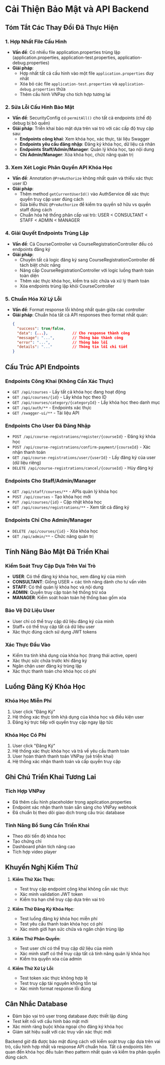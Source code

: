 # Cải Thiện Bảo Mật và API Backend

## Tóm Tắt Các Thay Đổi Đã Thực Hiện

### 1. Hợp Nhất File Cấu Hình
- **Vấn đề**: Có nhiều file application.properties trùng lặp (application.properties, application-test.properties, application-debug.properties)
- **Giải pháp**: 
  - Hợp nhất tất cả cấu hình vào một file `application.properties` duy nhất
  - Xóa bỏ các file `application-test.properties` và `application-debug.properties` thừa
  - Thêm cấu hình VNPay cho tích hợp tương lai

### 2. Sửa Lỗi Cấu Hình Bảo Mật
- **Vấn đề**: SecurityConfig có `permitAll()` cho tất cả endpoints (chế độ debug bị bỏ quên)
- **Giải pháp**: Triển khai bảo mật dựa trên vai trò với các cấp độ truy cập sau:
  - **Endpoints công khai**: Xem khóa học, xác thực, tài liệu Swagger
  - **Endpoints yêu cầu đăng nhập**: Đăng ký khóa học, dữ liệu cá nhân
  - **Endpoints Staff/Admin/Manager**: Quản lý khóa học, tạo nội dung
  - **Chỉ Admin/Manager**: Xóa khóa học, chức năng quản trị

### 3. Xem Xét Logic Phân Quyền API Khóa Học
- **Vấn đề**: Annotation `@PreAuthorize` không nhất quán và thiếu xác thực user ID
- **Giải pháp**: 
  - Thêm method `getCurrentUserId()` vào AuthService để xác thực quyền truy cập user đúng cách
  - Sửa biểu thức `@PreAuthorize` để kiểm tra quyền sở hữu vs quyền staff đúng cách
  - Chuẩn hóa hệ thống phân cấp vai trò: USER < CONSULTANT < STAFF < ADMIN < MANAGER

### 4. Giải Quyết Endpoints Trùng Lặp
- **Vấn đề**: Cả CourseController và CourseRegistrationController đều có endpoints đăng ký
- **Giải pháp**:
  - Chuyển tất cả logic đăng ký sang CourseRegistrationController để tách biệt chức năng
  - Nâng cấp CourseRegistrationController với logic luồng thanh toán toàn diện
  - Thêm xác thực khóa học, kiểm tra sức chứa và xử lý thanh toán
  - Xóa endpoints trùng lặp khỏi CourseController

### 5. Chuẩn Hóa Xử Lý Lỗi
- **Vấn đề**: Format response lỗi không nhất quán giữa các controller
- **Giải pháp**: Chuẩn hóa tất cả API responses theo format nhất quán:
  ```json
  {
    "success": true/false,
    "data": {...},           // Cho response thành công
    "message": "...",        // Thông báo thành công
    "error": "...",          // Thông báo lỗi
    "details": "..."         // Thông tin lỗi chi tiết
  }
  ```

## Cấu Trúc API Endpoints

### Endpoints Công Khai (Không Cần Xác Thực)
- `GET /api/courses` - Lấy tất cả khóa học đang hoạt động
- `GET /api/courses/{id}` - Lấy khóa học theo ID
- `GET /api/courses/category/{categoryId}` - Lấy khóa học theo danh mục
- `GET /api/auth/**` - Endpoints xác thực
- `GET /swagger-ui/**` - Tài liệu API

### Endpoints Cho User Đã Đăng Nhập
- `POST /api/course-registrations/register/{courseId}` - Đăng ký khóa học
- `POST /api/course-registrations/confirm-payment/{courseId}` - Xác nhận thanh toán
- `GET /api/course-registrations/user/{userId}` - Lấy đăng ký của user (dữ liệu riêng)
- `DELETE /api/course-registrations/cancel/{courseId}` - Hủy đăng ký

### Endpoints Cho Staff/Admin/Manager
- `GET /api/staff/courses/**` - APIs quản lý khóa học
- `POST /api/courses` - Tạo khóa học mới
- `PUT /api/courses/{id}` - Cập nhật khóa học
- `GET /api/courses/registrations/**` - Xem tất cả đăng ký

### Endpoints Chỉ Cho Admin/Manager
- `DELETE /api/courses/{id}` - Xóa khóa học
- `GET /api/admin/**` - Chức năng quản trị

## Tính Năng Bảo Mật Đã Triển Khai

### Kiểm Soát Truy Cập Dựa Trên Vai Trò
- **USER**: Có thể đăng ký khóa học, xem đăng ký của mình
- **CONSULTANT**: Giống USER + các tính năng dành cho tư vấn viên
- **STAFF**: Có thể quản lý khóa học và nội dung
- **ADMIN**: Quyền truy cập toàn hệ thống trừ xóa
- **MANAGER**: Kiểm soát hoàn toàn hệ thống bao gồm xóa

### Bảo Vệ Dữ Liệu User
- User chỉ có thể truy cập dữ liệu đăng ký của mình
- Staff+ có thể truy cập tất cả dữ liệu user
- Xác thực đúng cách sử dụng JWT tokens

### Xác Thực Đầu Vào
- Kiểm tra tính khả dụng của khóa học (trạng thái active, open)
- Xác thực sức chứa trước khi đăng ký
- Ngăn chặn user đăng ký trùng lặp
- Xác thực thanh toán cho khóa học có phí

## Luồng Đăng Ký Khóa Học

### Khóa Học Miễn Phí
1. User click "Đăng Ký"
2. Hệ thống xác thực tính khả dụng của khóa học và điều kiện user
3. Đăng ký trực tiếp với quyền truy cập ngay lập tức

### Khóa Học Có Phí
1. User click "Đăng Ký"
2. Hệ thống xác thực khóa học và trả về yêu cầu thanh toán
3. User hoàn thành thanh toán VNPay (sẽ triển khai)
4. Hệ thống xác nhận thanh toán và cấp quyền truy cập

## Ghi Chú Triển Khai Tương Lai

### Tích Hợp VNPay
- Đã thêm cấu hình placeholder trong application.properties
- Endpoint xác nhận thanh toán sẵn sàng cho VNPay webhook
- Đã chuẩn bị theo dõi giao dịch trong cấu trúc database

### Tính Năng Bổ Sung Cần Triển Khai
- Theo dõi tiến độ khóa học
- Tạo chứng chỉ
- Dashboard phân tích nâng cao
- Tích hợp video player

## Khuyến Nghị Kiểm Thử

1. **Kiểm Thử Xác Thực**:
   - Test truy cập endpoint công khai không cần xác thực
   - Xác minh validation JWT token
   - Kiểm tra hạn chế truy cập dựa trên vai trò

2. **Kiểm Thử Đăng Ký Khóa Học**:
   - Test luồng đăng ký khóa học miễn phí
   - Test yêu cầu thanh toán khóa học có phí
   - Xác minh giới hạn sức chứa và ngăn chặn trùng lặp

3. **Kiểm Thử Phân Quyền**:
   - Test user chỉ có thể truy cập dữ liệu của mình
   - Xác minh staff có thể truy cập tất cả tính năng quản lý khóa học
   - Kiểm tra quyền xóa của admin

4. **Kiểm Thử Xử Lý Lỗi**:
   - Test token xác thực không hợp lệ
   - Test truy cập tài nguyên không tồn tại
   - Xác minh format response lỗi đúng

## Cân Nhắc Database

- Đảm bảo vai trò user trong database được thiết lập đúng
- Test kết nối với cấu hình bảo mật mới
- Xác minh ràng buộc khóa ngoại cho đăng ký khóa học
- Giám sát hiệu suất với các truy vấn xác thực mới

Backend giờ đã được bảo mật đúng cách với kiểm soát truy cập dựa trên vai trò, cấu hình hợp nhất và response API chuẩn hóa. Tất cả endpoints liên quan đến khóa học đều tuân theo pattern nhất quán và kiểm tra phân quyền đúng cách. 